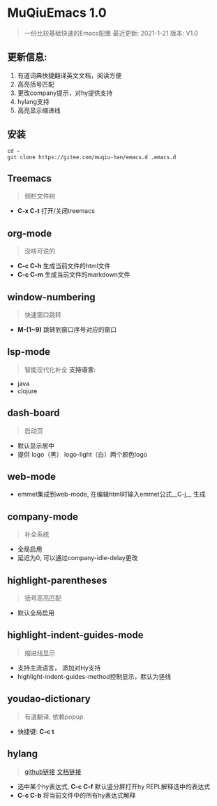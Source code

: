 # MuQiuEmacs 1.0
> 一份比较基础快速的Emacs配置
> 最近更新: 2021-1-21
> 版本: V1.0

## 更新信息: 
1. 有道词典快捷翻译英文文档，阅读方便
2. 高亮括号匹配
3. 更改company提示，对hy提供支持
4. hylang支持
5. 高亮显示缩进线

## 安装

```Shell
cd ~
git clone https://gitee.com/muqiu-han/emacs.d .emacs.d
```
## Treemacs
> 侧栏文件树
+ __C-x C-t__ 打开/关闭treemacs

## org-mode
> 没啥可说的
+ __C-c C-h__ 生成当前文件的html文件
+ __C-c C-m__ 生成当前文件的markdown文件

## window-numbering
> 快速窗口跳转
+ __M-(1~9)__ 跳转到窗口序号对应的窗口

## lsp-mode
> 智能现代化补全
__支持语言:__
+ java
+ clojure

## dash-board
> 启动页
+ 默认显示居中
+ 提供 logo（黑） logo-light（白）两个颜色logo

## web-mode
+ emmet集成到web-mode, 在编辑html时输入emmet公式__C-j__ 生成

## company-mode
> 补全系统
+ 全局启用
+ 延迟为0, 可以通过company-idle-delay更改

## highlight-parentheses
> 括号高亮匹配
+ 默认全局启用

## highlight-indent-guides-mode
> 缩进线显示
+ 支持主流语言， 添加对Hy支持
+ highlight-indent-guides-method控制显示，默认为竖线

## youdao-dictionary
> 有道翻译, 依赖popup

+ 快捷键: __C-c t__

## hylang
> [github链接](https://github.com/hylang/hy) [文档链接](https://docs.hylang.org/en/stable/)
+ 选中某个hy表达式, __C-c C-f__ 默认竖分屏打开hy REPL解释选中的表达式
+ __C-c C-b__ 将当前文件中的所有hy表达式解释
